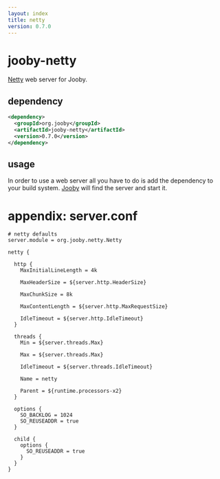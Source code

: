 ```yaml
---
layout: index
title: netty
version: 0.7.0
---
```


# jooby-netty

[Netty](http://netty.io) web server for Jooby.

## dependency

```xml
<dependency>
  <groupId>org.jooby</groupId>
  <artifactId>jooby-netty</artifactId>
  <version>0.7.0</version>
</dependency>
```

## usage

In order to use a web server all you have to do is add the dependency to your build system.
[Jooby](/) will find the server and start it.


# appendix: server.conf

```properties
# netty defaults
server.module = org.jooby.netty.Netty

netty {

  http {
    MaxInitialLineLength = 4k

    MaxHeaderSize = ${server.http.HeaderSize}

    MaxChunkSize = 8k

    MaxContentLength = ${server.http.MaxRequestSize}

    IdleTimeout = ${server.http.IdleTimeout}
  }

  threads {
    Min = ${server.threads.Max}

    Max = ${server.threads.Max}

    IdleTimeout = ${server.threads.IdleTimeout}

    Name = netty

    Parent = ${runtime.processors-x2}
  }

  options {
    SO_BACKLOG = 1024
    SO_REUSEADDR = true
  }

  child {
    options {
      SO_REUSEADDR = true
    }
  }
}

```
